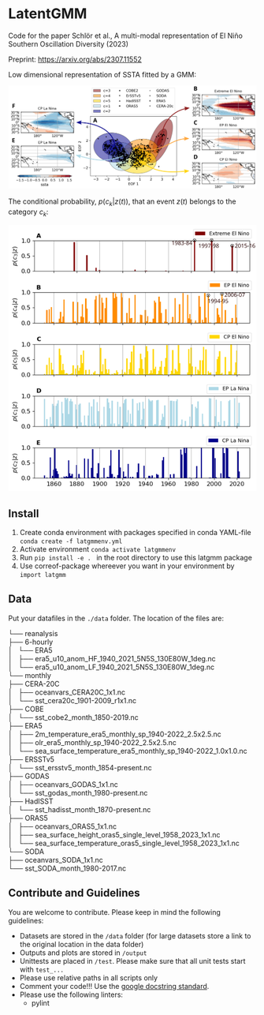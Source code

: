 # LatentGMM
Code for the paper Schlör et al., A multi-modal representation of El Niño Southern Oscillation Diversity (2023) 

Preprint: https://arxiv.org/abs/2307.11552 

Low dimensional representation of SSTA fitted by a GMM: 

<img src="output/img/pcgmm_representation.png" width="600"> 

The conditional probability, $p (c_k|z(t))$, that an event $z(t)$ belongs to
the category $c_k$:

<img src="output/img/pcgmm_weights_with_legend_markers.png" width="600"> 


## Install

1. Create conda environment with packages specified in conda YAML-file
``conda create -f latgmmenv.yml``
2. Activate environment ``conda activate latgmmenv``
3. Run ``pip install -e . `` in the root directory to use this latgmm package
4. Use correof-package whereever you want in your environment by ``import latgmm``

## Data

Put your datafiles in the ``./data`` folder. The location of the files are: 

└── reanalysis \
    ├── 6-hourly \
    │   └── ERA5 \
    │       ├── era5_u10_anom_HF_1940_2021_5N5S_130E80W_1deg.nc \
    │       └── era5_u10_anom_LF_1940_2021_5N5S_130E80W_1deg.nc \
    └── monthly \
        ├── CERA-20C \
        │   ├── oceanvars_CERA20C_1x1.nc \
        │   └── sst_cera20c_1901-2009_r1x1.nc \
        ├── COBE \
        │   └── sst_cobe2_month_1850-2019.nc \
        ├── ERA5 \
        │   ├── 2m_temperature_era5_monthly_sp_1940-2022_2.5x2.5.nc \
        │   ├── olr_era5_monthly_sp_1940-2022_2.5x2.5.nc \
        │   └── sea_surface_temperature_era5_monthly_sp_1940-2022_1.0x1.0.nc \
        ├── ERSSTv5 \
        │   └── sst_ersstv5_month_1854-present.nc \
        ├── GODAS \
        │   ├── oceanvars_GODAS_1x1.nc \
        │   └── sst_godas_month_1980-present.nc \
        ├── HadISST \
        │   └── sst_hadisst_month_1870-present.nc \
        ├── ORAS5 \
        │   ├── oceanvars_ORAS5_1x1.nc \
        │   ├── sea_surface_height_oras5_single_level_1958_2023_1x1.nc \
        │   └── sea_surface_temperature_oras5_single_level_1958_2023_1x1.nc \
        └── SODA \
            ├── oceanvars_SODA_1x1.nc \
            └── sst_SODA_month_1980-2017.nc 


## Contribute and Guidelines

You are welcome to contribute. Please keep in mind the following guidelines:

- Datasets are stored in the `/data` folder (for large datasets store a link to the original location in the data folder)
- Outputs and plots are stored in `/output`
- Unittests are placed in `/test`. Please make sure that all unit tests start with `test_...`
- Please use relative paths in all scripts only
- Comment your code!!! Use the [google docstring standard](https://google.github.io/styleguide/pyguide.html#s3.8-comments-and-docstrings).
- Please use the following linters:
	- pylint
